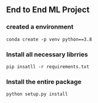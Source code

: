 ## End to End ML Project

### created a environment
```
conda create -p venv python==3.8
```

### Install all necessary librries
```
pip insatll -r requirements.txt
```
### Install the entire package
```
python setup.py install
```